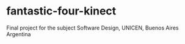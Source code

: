 # fantastic-four-kinect
Final project for the subject Software Design, UNICEN, Buenos Aires Argentina
